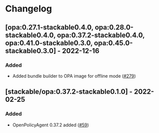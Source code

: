 # Changelog

## [opa:0.27.1-stackable0.4.0, opa:0.28.0-stackable0.4.0, opa:0.37.2-stackable0.4.0, opa:0.41.0-stackable0.3.0, opa:0.45.0-stackable0.3.0] - 2022-12-16

### Added

- Added bundle builder to OPA image for offline mode ([#279](https://github.com/stackabletech/docker-images/pull/279))

## [stackable/opa:0.37.2-stackable0.1.0] - 2022-02-25

### Added

- OpenPolicyAgent 0.37.2 added ([#59](https://github.com/stackabletech/docker-images/pull/59))

